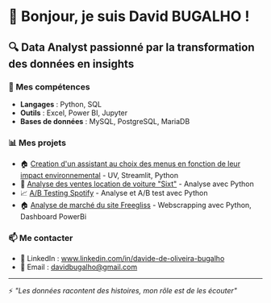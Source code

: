 # 👋 Bonjour, je suis David BUGALHO !

## 🔍 Data Analyst passionné par la transformation des données en insights

### 💼 Mes compétences
- **Langages** : Python, SQL
- **Outils** : Excel, Power BI, Jupyter
- **Bases de données** : MySQL, PostgreSQL, MariaDB

### 📊 Mes projets
- 🏠 [Creation d'un assistant au choix des menus en fonction de leur impact environnemental](https://github.com/davidedeoliveirabugalho-hub/ecomenu-assistant) - UV, Streamlit, Python
- 🏪 [Analyse des ventes location de voiture "Sixt"](https://github.com/davidedeoliveirabugalho-hub/Analyse_de_marche_SIXT) - Analyse avec Python
- 📈 [A/B Testing Spotify](lien-vers-repo) - Analyse et A/B test avec Python
- 🏠 [Analyse de marché du site Freegliss](lien-vers-repo) - Webscrapping avec Python, Dashboard PowerBi

### 📫 Me contacter
- 💼 LinkedIn : www.linkedin.com/in/davide-de-oliveira-bugalho
- 📧 Email : davidbugalho@gmail.com

---
⚡ *"Les données racontent des histoires, mon rôle est de les écouter"*

